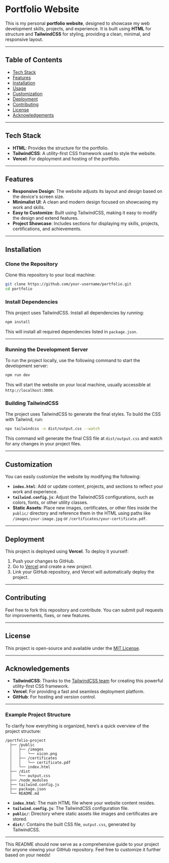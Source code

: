 # Portfolio Website

This is my personal **portfolio website**, designed to showcase my web development skills, projects, and experience. It is built using **HTML** for structure and **TailwindCSS** for styling, providing a clean, minimal, and responsive layout.

---

## Table of Contents

- [Tech Stack](#tech-stack)
- [Features](#features)
- [Installation](#installation)
- [Usage](#usage)
- [Customization](#customization)
- [Deployment](#deployment)
- [Contributing](#contributing)
- [License](#license)
- [Acknowledgements](#acknowledgements)

---

## Tech Stack

- **HTML**: Provides the structure for the portfolio.
- **TailwindCSS**: A utility-first CSS framework used to style the website.
- **Vercel**: For deployment and hosting of the portfolio.

---

## Features

- **Responsive Design**: The website adjusts its layout and design based on the device's screen size.
- **Minimalist UI**: A clean and modern design focused on showcasing my work and skills.
- **Easy to Customize**: Built using TailwindCSS, making it easy to modify the design and extend features.
- **Project Showcase**: Includes sections for displaying my skills, projects, certifications, and achievements.

---

## Installation

### Clone the Repository

Clone this repository to your local machine:

```bash
git clone https://github.com/your-username/portfolio.git
cd portfolio
```

### Install Dependencies

This project uses TailwindCSS. Install all dependencies by running:

```bash
npm install
```

This will install all required dependencies listed in `package.json`.

---

### Running the Development Server

To run the project locally, use the following command to start the development server:

```bash
npm run dev
```

This will start the website on your local machine, usually accessible at `http://localhost:3000`.

### Building TailwindCSS

The project uses TailwindCSS to generate the final styles. To build the CSS with Tailwind, run:

```bash
npx tailwindcss -o dist/output.css --watch
```

This command will generate the final CSS file at `dist/output.css` and watch for any changes in your project files.

---

## Customization

You can easily customize the website by modifying the following:

- **`index.html`**: Add or update content, projects, and sections to reflect your work and experience.
- **`tailwind.config.js`**: Adjust the TailwindCSS configurations, such as colors, fonts, or other utility classes.
- **Static Assets**: Place new images, certificates, or other files inside the `public/` directory and reference them in the HTML using paths like `/images/your-image.jpg` or `/certificates/your-certificate.pdf`.

---

## Deployment

This project is deployed using **Vercel**. To deploy it yourself:

1. Push your changes to GitHub.
2. Go to [Vercel](https://vercel.com/) and create a new project.
3. Link your GitHub repository, and Vercel will automatically deploy the project.

---

## Contributing

Feel free to fork this repository and contribute. You can submit pull requests for improvements, fixes, or new features.

---

## License

This project is open-source and available under the [MIT License](LICENSE).

---

## Acknowledgements

- **TailwindCSS**: Thanks to the [TailwindCSS team](https://tailwindcss.com/) for creating this powerful utility-first CSS framework.
- **Vercel**: For providing a fast and seamless deployment platform.
- **GitHub**: For hosting and version control.

---

### Example Project Structure

To clarify how everything is organized, here’s a quick overview of the project structure:

```plaintext
/portfolio-project
  ├── /public
  │   ├── /images
  │   │   └── xicon.png
  │   ├── /certificates
  │   │   └── certificate.pdf
  │   └── index.html
  ├── /dist
  │   └── output.css
  ├── /node_modules
  ├── tailwind.config.js
  ├── package.json
  └── README.md
```

- **`index.html`**: The main HTML file where your website content resides.
- **`tailwind.config.js`**: The TailwindCSS configuration file.
- **`public/`**: Directory where static assets like images and certificates are stored.
- **`dist/`**: Contains the built CSS file, `output.css`, generated by TailwindCSS.

---

This README should now serve as a comprehensive guide to your project for anyone viewing your GitHub repository. Feel free to customize it further based on your needs!